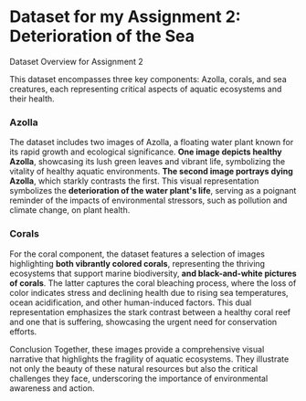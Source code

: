 # Dataset for my Assignment 2: Deterioration of the Sea

Dataset Overview for Assignment 2

This dataset encompasses three key components: Azolla, corals, and sea creatures, each representing critical aspects of aquatic ecosystems and their health.

### Azolla
The dataset includes two images of Azolla, a floating water plant known for its rapid growth and ecological significance. **One image depicts healthy Azolla**, showcasing its lush green leaves and vibrant life, symbolizing the vitality of healthy aquatic environments. **The second image portrays dying Azolla**, which starkly contrasts the first. This visual representation symbolizes the **deterioration of the water plant's life**, serving as a poignant reminder of the impacts of environmental stressors, such as pollution and climate change, on plant health.

### Corals
For the coral component, the dataset features a selection of images highlighting **both vibrantly colored corals**, representing the thriving ecosystems that support marine biodiversity, **and black-and-white pictures of corals**. The latter captures the coral bleaching process, where the loss of color indicates stress and declining health due to rising sea temperatures, ocean acidification, and other human-induced factors. This dual representation emphasizes the stark contrast between a healthy coral reef and one that is suffering, showcasing the urgent need for conservation efforts.

Conclusion
Together, these images provide a comprehensive visual narrative that highlights the fragility of aquatic ecosystems. They illustrate not only the beauty of these natural resources but also the critical challenges they face, underscoring the importance of environmental awareness and action.
